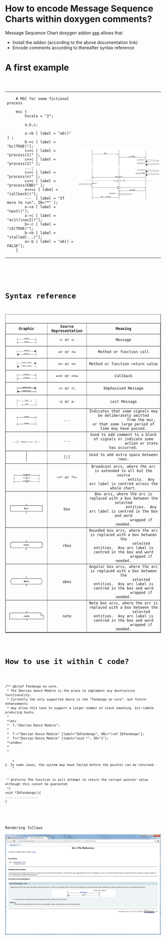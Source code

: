 # How to encode Message Sequence Charts within doxygen comments?

Message Sequence Chart doxygen addon [see](http://www.mcternan.me.uk/mscgen/) allows that

* Install the addon (according to the above documentation link)
* Encode comments according to thereafter syntax reference

# A first example

<pre>
<code>
<table border=0>
<tr>
<td>
	# MSC for some fictional process
	
	msc {
  		hscale = "2";

  		a,b,c;

  		a->b [ label = "ab()" ] ;
  		b->c [ label = "bc(TRUE)"];
  		c=>c [ label = "process(1)" ];
  		c=>c [ label = "process(2)" ];
  		...;
  		c=>c [ label = "process(n)" ];
  		c=>c [ label = "process(END)" ];
  		a<<=c [ label = "callback()"];
  		---  [ label = "If more to run", ID="*" ];
  		a->a [ label = "next()"];
  		a->c [ label = "ac1()\nac2()"];
  		b<-c [ label = "cb(TRUE)"];
  		b->b [ label = "stalled(...)"];
  		a<-b [ label = "ab() = FALSE"];
	}
</code>
</td>
<td><a href="img/example0.msc"><img src="img/example0.png" border="0" alt="Example rendered MSC"></a></td>
</tr>
</table>
</pre>

# Syntax reference

<table border="1">
 <tbody><tr>
    <th>Graphic</th>
    <th>Source Representation</th>
    <th>Meaning</th>
  </tr>
  <tr>
    <td><center><img src="img/msc-sig.png" alt="Rendered message arc"></center></td>
    <td><center>-&gt; or &lt;-</center></td>
    <td><center>Message</center></td>
  </tr>
  <tr>
    <td><center><img src="img/msc-func.png" alt="Rendered function call arc"></center></td>
    <td><center>=&gt; or &lt;=</center></td>
    <td><center>Method or function call</center></td>
  </tr>
  <tr>
    <td><center><img src="img/msc-retval.png" alt="Rendered return value arc"></center></td>
    <td><center>&gt;&gt; or &lt;&lt;</center></td>
    <td><center>Method or function return value</center></td>
  </tr>
  <tr>
    <td><center><img src="img/msc-callback.png" alt="Rendered callback arc"></center></td>
    <td><center>=&gt;&gt; or &lt;&lt;=</center></td>
    <td><center>Callback</center></td>
  </tr>
  <tr>
    <td><center><img src="img/msc-emph.png" alt="Rendered double message arc"></center></td>
    <td><center>:&gt; or &lt;:</center></td>
    <td><center>Emphasised Message</center></td>
  </tr>
  <tr>
    <td><center><img src="img/msc-lost.png" alt="Rendered lost message arc"></center></td>
    <td><center>-x or x-</center></td>
    <td><center>Lost Message</center></td>
  </tr>
  <tr>
    <td><center><img src="img/msc-time.png" alt="Rendered discontinuinity"></center></td>
    <td><center>...</center></td>
    <td><center>Indicates that some signals may be deliberately omitted
                from the msc, or that some large period of time may have passed.</center></td>
  </tr>
  <tr>
    <td><center><img src="img/msc-state.png" alt="Rendered block divider"></center></td>
    <td><center>---</center></td>
    <td><center>Used to add comment to a block of signals or indicate some
                action or state has occurred.</center></td>
  </tr>
  <tr>
    <td><center><img src="img/msc-spacer.png" alt="Rendered spacer"></center></td>
    <td><center>|||</center></td>
    <td><center>Used to add extra space between rows.</center></td>
  </tr>
  <tr>
    <td><center><img src="img/msc-broadcast.png" alt="Rendered broadcast arc"></center></td>
    <td><center>-&gt;* or *&lt;-</center></td>
    <td><center>Broadcast arcs, where the arc is extended to all but the source
                entity.  Any arc label is centred across the whole chart.</center></td>
  </tr>
  <tr>
    <td><center><img src="img/msc-box.png" alt="Rendered state box"></center></td>
    <td><center>box</center></td>
    <td><center>Box arcs, where the arc is replaced with a box between the selected
                entities.  Any arc label is centred in the box and word
                wrapped if needed.</center></td>
  </tr>
  <tr>
    <td><center><img src="img/msc-rbox.png" alt="Rendered rounded box"></center></td>
    <td><center>rbox</center></td>
    <td><center>Rounded box arcs, where the arc is replaced with a box between the
                selected entities.  Any arc label is centred in the box and word
                wrapped if needed.</center></td>
  </tr>
  <tr>
    <td><center><img src="img/msc-abox.png" alt="Rendered angular box"></center></td>
    <td><center>abox</center></td>
    <td><center>Angular box arcs, where the arc is replaced with a box between the
                selected entities.  Any arc label is centred in the box and word
                wrapped if needed.</center></td>
  </tr>
  <tr>
    <td><center><img src="img/msc-note.png" alt="Rendered note box"></center></td>
    <td><center>note</center></td>
    <td><center>Note box arcs, where the arc is replaced with a box between the
                selected entities.  Any arc label is centred in the box and word
                wrapped if needed.</center></td>
  </tr>
</tbody></table>

# How to use it within C code?

<pre>
<code>
/** @brief Fandango on core.
 * The Iberian dance Module is the place to implement any destructive functionality.
 * Currently the only supported dance is the "Fandango on core". but future enhancements
 * may allow this task to support a larger number of stack smashing. bit-rubble producing hacks.
 *
 *\msc
 *  T,"Iberian Dance Module";
 *
 *  T->"Iberian Dance Module" [label="IbFandango", URL="\ref IbFandango"];
 *  T<<"Iberian Dance Module" [label="void *", ID="1"];
 *\endmsc
 *
 * <OL>
 * <LI>In some cases, the system may have failed before the pointer can be returned.
 * </OL>
 * @returns The function is will attempt to return the corrupt pointer value although this cannot be guaranted
 */
void *IbFandango(){
..................
}
</code>
</pre>

Rendering follows<br/>
<img src="img/rendering.png" alt="Rendered Example">

